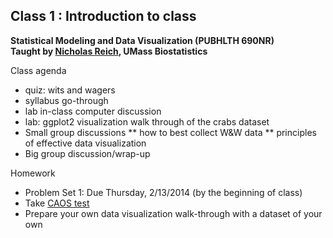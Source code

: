 Class 1 : Introduction to class
--------
**Statistical Modeling and Data Visualization  (PUBHLTH 690NR)**   
**Taught by [Nicholas Reich](http://people.umass.edu/nick), UMass Biostatistics**


Class agenda
* quiz: wits and wagers
* syllabus go-through
* lab in-class computer discussion
* lab: ggplot2 visualization walk through of the crabs dataset
* Small group discussions
  ** how to best collect W&W data
  ** principles of effective data visualization
* Big group discussion/wrap-up

Homework
* Problem Set 1: Due Thursday, 2/13/2014 (by the beginning of class)
* Take [CAOS test](https://apps3.cehd.umn.edu/artist/user/scale_select.html)
* Prepare your own data visualization walk-through with a dataset of your own

